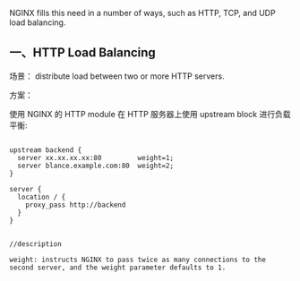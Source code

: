 
NGINX fills this need in a number of ways, such as HTTP, TCP, and UDP load balancing.

## 一、HTTP Load Balancing

场景： distribute load between two or more HTTP servers.

方案：

使用 NGINX 的 HTTP module 在 HTTP 服务器上使用 upstream block 进行负载平衡:

```

upstream backend {
  server xx.xx.xx.xx:80         weight=1;
  server blance.example.com:80  weight=2;
}

server {
  location / {
    proxy_pass http://backend
  }
}


//description

weight: instructs NGINX to pass twice as many connections to the second server, and the weight parameter defaults to 1.

```

